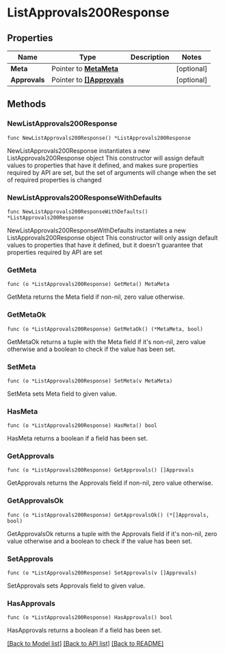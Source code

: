# ListApprovals200Response

## Properties

Name | Type | Description | Notes
------------ | ------------- | ------------- | -------------
**Meta** | Pointer to [**MetaMeta**](MetaMeta.md) |  | [optional] 
**Approvals** | Pointer to [**[]Approvals**](Approvals.md) |  | [optional] 

## Methods

### NewListApprovals200Response

`func NewListApprovals200Response() *ListApprovals200Response`

NewListApprovals200Response instantiates a new ListApprovals200Response object
This constructor will assign default values to properties that have it defined,
and makes sure properties required by API are set, but the set of arguments
will change when the set of required properties is changed

### NewListApprovals200ResponseWithDefaults

`func NewListApprovals200ResponseWithDefaults() *ListApprovals200Response`

NewListApprovals200ResponseWithDefaults instantiates a new ListApprovals200Response object
This constructor will only assign default values to properties that have it defined,
but it doesn't guarantee that properties required by API are set

### GetMeta

`func (o *ListApprovals200Response) GetMeta() MetaMeta`

GetMeta returns the Meta field if non-nil, zero value otherwise.

### GetMetaOk

`func (o *ListApprovals200Response) GetMetaOk() (*MetaMeta, bool)`

GetMetaOk returns a tuple with the Meta field if it's non-nil, zero value otherwise
and a boolean to check if the value has been set.

### SetMeta

`func (o *ListApprovals200Response) SetMeta(v MetaMeta)`

SetMeta sets Meta field to given value.

### HasMeta

`func (o *ListApprovals200Response) HasMeta() bool`

HasMeta returns a boolean if a field has been set.

### GetApprovals

`func (o *ListApprovals200Response) GetApprovals() []Approvals`

GetApprovals returns the Approvals field if non-nil, zero value otherwise.

### GetApprovalsOk

`func (o *ListApprovals200Response) GetApprovalsOk() (*[]Approvals, bool)`

GetApprovalsOk returns a tuple with the Approvals field if it's non-nil, zero value otherwise
and a boolean to check if the value has been set.

### SetApprovals

`func (o *ListApprovals200Response) SetApprovals(v []Approvals)`

SetApprovals sets Approvals field to given value.

### HasApprovals

`func (o *ListApprovals200Response) HasApprovals() bool`

HasApprovals returns a boolean if a field has been set.


[[Back to Model list]](../README.md#documentation-for-models) [[Back to API list]](../README.md#documentation-for-api-endpoints) [[Back to README]](../README.md)



